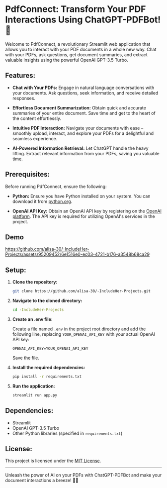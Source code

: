 # PdfConnect: Transform Your PDF Interactions Using ChatGPT-PDFBot! 📑

Welcome to PdfConnect, a revolutionary Streamlit web application that allows you to interact with your PDF documents in a whole new way. Chat with your PDFs, ask questions, get document summaries, and extract valuable insights using the powerful OpenAI GPT-3.5 Turbo.

## Features:

- **Chat with Your PDFs:** Engage in natural language conversations with your documents. Ask questions, seek information, and receive detailed responses.

- **Effortless Document Summarization:** Obtain quick and accurate summaries of your entire document. Save time and get to the heart of the content effortlessly.

- **Intuitive PDF Interaction:** Navigate your documents with ease – smoothly upload, interact, and explore your PDFs for a delightful and seamless experience.

- **AI-Powered Information Retrieval:** Let ChatGPT handle the heavy lifting. Extract relevant information from your PDFs, saving you valuable time.

## Prerequisites:

Before running PdfConnect, ensure the following:

- **Python:** Ensure you have Python installed on your system. You can download it from [python.org](https://www.python.org/).

- **OpenAI API Key:** Obtain an OpenAI API key by registering on the [OpenAI platform](https://platform.openai.com/). The API key is required for utilizing OpenAI's services in the project.

## Demo

https://github.com/alisa-30/-IncludeHer-Projects/assets/95209452/6e1516e0-ec03-4721-b176-a3548b68ca29

## Setup:

1. **Clone the repository:**

    ```bash
    git clone https://github.com/alisa-30/-IncludeHer-Projects.git
    ```

2. **Navigate to the cloned directory:**

    ```bash
    cd -IncludeHer-Projects
    ```

3. **Create an .env file:**

    Create a file named `.env` in the project root directory and add the following line, replacing `YOUR_OPENAI_API_KEY` with your actual OpenAI API key:

    ```env
    OPENAI_API_KEY=YOUR_OPENAI_API_KEY
    ```

    Save the file.

4. **Install the required dependencies:**

    ```bash
    pip install -r requirements.txt
    ```

5. **Run the application:**

    ```bash
    streamlit run app.py
    ```

## Dependencies:

- Streamlit
- OpenAI GPT-3.5 Turbo
- Other Python libraries (specified in `requirements.txt`)

## License:

This project is licensed under the [MIT License](LICENSE).

---

Unleash the power of AI on your PDFs with ChatGPT-PDFBot and make your document interactions a breeze! 📄💬
